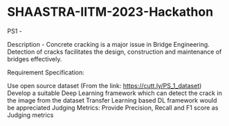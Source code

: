 # SHAASTRA-IITM-2023-Hackathon
PS1 -

Description - Concrete cracking is a major issue in Bridge Engineering. Detection of cracks facilitates the design, construction and maintenance of bridges effectively.

Requirement Specification:

Use open source dataset (From the link: https://cutt.ly/PS_1_dataset)
Develop a suitable Deep Learning framework which can detect the crack in the image from the dataset
Transfer Learning based DL framework would be appreciated
Judging Metrics: Provide Precision, Recall and F1 score as Judging metrics

